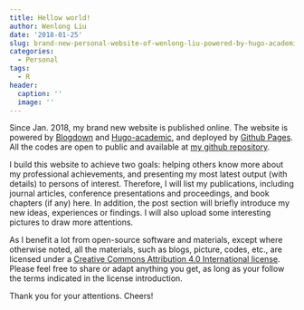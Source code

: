 ```yaml
---
title: Hellow world!
author: Wenlong Liu
date: '2018-01-25'
slug: brand-new-personal-website-of-wenlong-liu-powered-by-hugo-academic-and-blogdown
categories:
  - Personal
tags:
  - R
header:
  caption: ''
  image: ''
---
```


Since Jan. 2018, my brand new website is published online.  The website is powered by [Blogdown](https://bookdown.org/yihui/blogdown/) and [Hugo-academic](https://themes.gohugo.io/academic/), and deployed by [Github Pages](https://pages.github.com/).  All the codes are open to public and available at [my github repository](https://github.com/wenlong-liu/wenlong-website).  

I build this website to achieve two goals: helping others know more about my professional achievements, and presenting my most latest output (with details) to persons of interest. Therefore, I will list my publications, including journal articles, conference presentations and proceedings, and book chapters (if any) here.  In addition, the post section will briefly introduce my new ideas, experiences or findings. I will also upload some interesting pictures to draw more attentions.  

As I benefit a lot from open-source software and materials, except where otherwise noted, all the materials, such as blogs, picture, codes, etc., are licensed under a [Creative Commons Attribution 4.0 International license](https://creativecommons.org/licenses/by/4.0/).  Please feel free to share or adapt anything you get, as long as your follow the terms indicated in the license introduction.  

Thank you for your attentions. Cheers!

